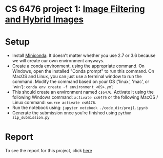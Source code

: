 # CS 6476 project 1: [Image Filtering and Hybrid Images](https://www.cc.gatech.edu/~hays/compvision2018/proj1/)

# Setup
- Install <a href="https://conda.io/miniconda.html">Miniconda</a>. It doesn't matter whether you use 2.7 or 3.6 because we will create our own environment anyways.
- Create a conda environment, using the appropriate command. On Windows, open the installed "Conda prompt" to run this command. On MacOS and Linux, you can just use a terminal window to run the command. Modify the command based on your OS ('linux', 'mac', or 'win'): `conda env create -f environment_<OS>.yml`
- This should create an environment named `cs6476`. Activate it using the following Windows command: `activate cs6476` or the following MacOS / Linux command: `source activate cs6476`.
- Run the notebook using: `jupyter notebook ./code_dir/proj1.ipynb`
- Generate the submission once you're finished using `python zip_submission.py`

# Report
To see the report for this project, click [here](https://github.com/frafiei3/CS6476-Computer-Vision/tree/master/Project%201/proj1/html)
